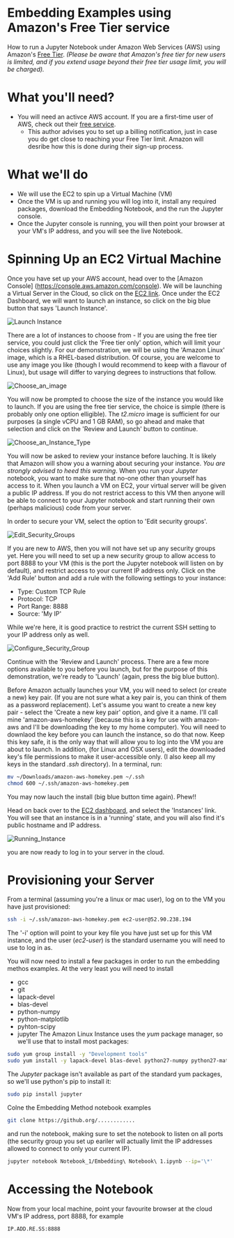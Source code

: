 # Embedding Examples using Amazon's Free Tier service
How to run a Jupyter Notebook under Amazon Web Services (AWS) using Amazon's [Free Tier](http://aws.amazon.com/free/). 
*(Please be aware that Amazon's free tier for new users is limited, and if you extend usage beyond their free tier usage limit, you will be charged).*

# What you'll need?
- You will need an activce AWS account. If you are a first-time user of AWS, check out their [free service](http://aws.amazon.com/free/).
  - This author advises you to set up a billing notification, just in case you do get close to reaching your Free Tier limit. Amazon will desribe how this is done during their sign-up process.

# What we'll do
- We will use the EC2 to spin up a Virtual Machine (VM)
- Once the VM is up and running you will log into it, install any required packages, download the Embedding Notebook, and the run the Jupyter console.
- Once the Jupyter console is running, you will then point your browser at your VM's IP address, and you will see the live Notebook.

# Spinning Up an EC2 Virtual Machine
Once you have set up your AWS account, head over to the [Amazon Console] (https://console.aws.amazon.com/console). We will be launching a Virtual Server in the Cloud, so click on the [EC2 link](https://console.aws.amazon.com/ec2/v2/). Once under the EC2 Dashboard, we will want to launch an instance, so click on the big blue button that says 'Launch Instance'.

![Launch Instance](https://raw.githubusercontent.com/sglim2/run_jupyter_under_aws/master/Launch_Instance.png)

There are a lot of instances to choose from - If you are using the free tier service, you could just click the 'Free tier only' option, which will limit your choices slightly. For our demonstration, we will be using the 'Amazon Linux' image, which is a RHEL-based distribution. Of course, you are welcome to use any image you like (though I would recommend to keep with a flavour of Linux), but usage will differ to varying degrees to instructions that follow.

![Choose_an_image](https://raw.githubusercontent.com/sglim2/run_jupyter_under_aws/master/Choose_an_Image.png)

You will now be prompted to choose the size of the instance you would like to launch. If you are using the free tier service, the choice is simple (there is probably only one option elligible). The *t2.micro* image is sufficient for our purposes (a single vCPU and 1 GB RAM), so go ahead and make that selection and click on the 'Review and Launch' button to continue.

![Choose_an_Instance_Type](https://raw.githubusercontent.com/sglim2/run_jupyter_under_aws/master/Choose_an_Instance_Type.png)


You will now be asked to review your instance before lauching. It is likely that Amazon will show you a warning about securing your instance. _You are strongly advised to heed this warning_. When you run your *Jupyter* notebook, you want to make sure that no-one other than yourself has access to it. When you launch a VM on EC2, your virtual server will be given a public IP address. If you do not restrict access to this VM then anyone will be able to connect to your Jupyter notebook and start running their own (perhaps malicious) code from your server.

In order to secure your VM, select the option to 'Edit security groups'.

![Edit_Security_Groups](https://raw.githubusercontent.com/sglim2/run_jupyter_under_aws/master/Edit_Security_Groups.png)

If you are new to AWS, then you will not have set up any security groups yet. Here you will need to set up a new security group to allow access to port 8888 to your VM (this is the port the Jupyter notebook will listen on by default), and restrict access to your current IP address only. Click on the 'Add Rule' button and add a rule with the following settings to your instance:
- Type: Custom TCP Rule
- Protocol: TCP
- Port Range: 8888
- Source: 'My IP'

While we're here, it is good practice to restrict the current SSH setting to your IP address only as well.

![Configure_Security_Group](https://raw.githubusercontent.com/sglim2/run_jupyter_under_aws/master/Configure_Security_Group.png)

Continue with the 'Review and Launch' process. There are a few more options available to you before you launch, but for the purpose of this demonstration, we're ready to 'Launch' (again, press the big blue button).

Before Amazon actually launches your VM, you will need to select (or create a new) key pair. (If you are not sure what a key pair is, you can think of them as a password replacement). Let's assume you want to create a new key pair - select the 'Create a new key pair' option, and give it a name. I'll call mine 'amazon-aws-homekey' (because this is a key for use with amazon-aws and I'll be downloading the key to my home computer). You will need to downlaod the key before you can launch the instance, so do that now. Keep this key safe, it is the only way that will allow you to log into the VM you are about to launch. In addition, (for Linux and OSX users), edit the downloaded key's file permissions to make it user-accessible only. (I also keep all my keys in the standard *.ssh* directory). In a terminal, run:
```bash
mv ~/Downloads/amazon-aws-homekey.pem ~/.ssh
chmod 600 ~/.ssh/amazon-aws-homekey.pem
```

You may now lauch the install (big blue button time again). Phew!!

Head on back over to the [EC2 dashboard](https://console.aws.amazon.com/ec2/v2), and select the 'Instances' link. You will see that an instance is in a 'running' state, and you will also find it's public hostname and IP address.

![Running_Instance](https://raw.githubusercontent.com/sglim2/run_jupyter_under_aws/master/Running_Instance.png)

you are now ready to log in to your server in the cloud.

# Provisioning your Server

From a terminal (assuming you're a linux or mac user), log on to the VM you have just provisioned:

```bash
ssh -i ~/.ssh/amazon-aws-homekey.pem ec2-user@52.90.238.194 
```

The '-i' option will point to your key file you have just set up for this VM instance, and the user (*ec2-user*) is the standard username you will need to use to log in as. 

You will now need to install a few packages in order to run the embedding methos examples. At the very least you will need to install
- gcc
- git
- lapack-devel
- blas-devel
- python-numpy
- python-matplotlib
- pyhton-scipy
- jupyter
The Amazon Linux Instance uses the *yum* package manager, so we'll use that to install most packages:
```bash
sudo yum group install -y "Development tools"
sudo yum install -y lapack-devel blas-devel python27-numpy python27-matplotlib python27-scipy
```
The *Jupyter* package isn't available as part of the standard yum packages, so we'll use python's pip to install it:
```bash
sudo pip install jupyter
```

Colne the Embedding Method notebook examples 
```bash
git clone https://github.org/............
```
and run the notebook, making sure to set the notebook to listen on all ports (the security group you set up eariler will actually limit the IP addresses allowed to connect to only your current IP).
```bash
jupyter notebook Notebook_1/Embedding\ Notebook\ 1.ipynb --ip='\*'
```

# Accessing the Notebook

Now from your local machine, point your favourite browser at the cloud VM's IP address, port 8888, for example
```bash
IP.ADD.RE.SS:8888
```










